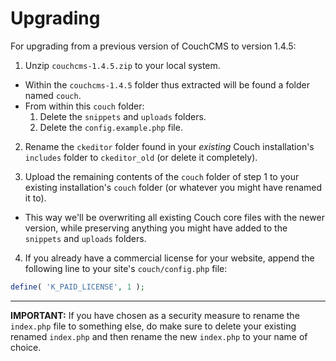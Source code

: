 Upgrading
=========

For upgrading from a previous version of CouchCMS to version 1.4.5:

1. Unzip `couchcms-1.4.5.zip` to your local system.
  * Within the `couchcms-1.4.5` folder thus extracted will be found a folder named `couch`.
  * From within this `couch` folder:
    1. Delete the `snippets` and `uploads` folders.
    2. Delete the `config.example.php` file.

2. Rename the `ckeditor` folder found in your *existing* Couch installation's `includes` folder to `ckeditor_old` (or delete it completely).

3. Upload the remaining contents of the `couch` folder of step 1 to your existing installation's `couch` folder (or whatever you might have renamed it to).
  * This way we'll be overwriting all existing Couch core files with the newer version, while preserving anything you might have added to the `snippets` and `uploads` folders.

4. If you already have a commercial license for your website, append the following line to your site's `couch/config.php` file:

```PHP
define( 'K_PAID_LICENSE', 1 );
```

--------------------------------

**IMPORTANT:** If you have chosen as a security measure to rename the `index.php` file to something else, do make sure to delete your existing renamed `index.php` and then rename the new `index.php` to your name of choice.
